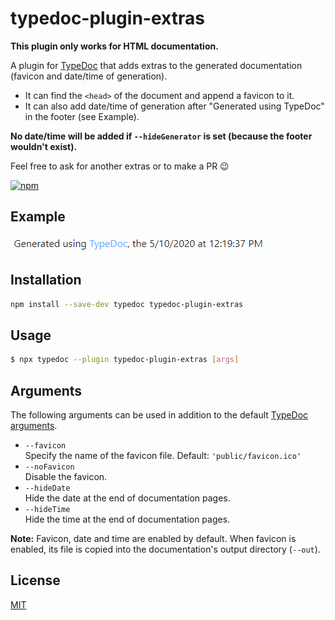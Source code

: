 # typedoc-plugin-extras

**This plugin only works for HTML documentation.**

A plugin for [TypeDoc](https://github.com/TypeStrong/typedoc) that adds extras to the generated documentation (favicon and date/time of generation).

* It can find the `<head>` of the document and append a favicon to it.
* It can also add date/time of generation after "Generated using TypeDoc" in the footer (see Example).

**No date/time will be added if `--hideGenerator` is set (because the footer wouldn't exist).**

Feel free to ask for another extras or to make a PR 😉

[![npm](https://img.shields.io/npm/v/typedoc-plugin-extras.svg)](https://www.npmjs.com/package/typedoc-plugin-extras)

## Example

![Example](public/example.png)

## Installation

```bash
npm install --save-dev typedoc typedoc-plugin-extras
```

## Usage

```bash
$ npx typedoc --plugin typedoc-plugin-extras [args]
```

## Arguments

The following arguments can be used in addition to the default [TypeDoc arguments](https://github.com/TypeStrong/typedoc#arguments).

- `--favicon`<br>
  Specify the name of the favicon file. Default: `'public/favicon.ico'`
- `--noFavicon`<br>
  Disable the favicon.
- `--hideDate`<br>
  Hide the date at the end of documentation pages.
- `--hideTime`<br>
  Hide the time at the end of documentation pages.

**Note:** Favicon, date and time are enabled by default.
When favicon is enabled, its file is copied into the documentation's output directory (`--out`).

## License

[MIT](https://github.com/Drarig29/typedoc-plugin-extras/blob/master/LICENSE)
